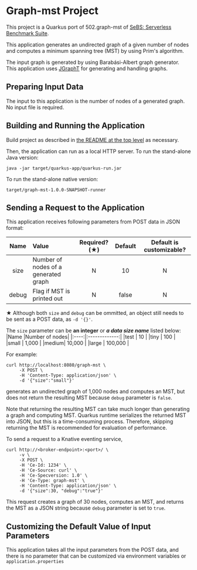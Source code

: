# Graph-mst Project

This project is a Quarkus port of 502.graph-mst of
[SeBS: Serverless Benchmark Suite](https://github.com/spcl/serverless-benchmarks).

This application generates an undirected graph of a given number of nodes and
computes a minimum spanning tree (MST) by using Prim's algorithm.

The input graph is generated by using Barab&aacute;si-Albert graph generator.
This application uses [JGraphT](https://jgrapht.org/) for generating and handling graphs.


## Preparing Input Data

The input to this application is the number of nodes of a generated graph.
No input file is required.


## Building and Running the Application

Build project as described in [the README at the top level](../../README.md) as necessary.

Then, the application can run as a local HTTP server.
To run the stand-alone Java version:
```shell
java -jar target/quarkus-app/quarkus-run.jar
```
To run the stand-alone native version:
```shell
target/graph-mst-1.0.0-SNAPSHOT-runner
```


## Sending a Request to the Application

This application receives following parameters from POST data in JSON format:

|Name         |Value                 |Required?(&starf;)|Default|Default is customizable?|
|:-----------:|:------------------------------------|:-:|:-----:|:----------------------:|
|size         |Number of nodes of a generated graph | N |    10 | N |
|debug        |Flag if MST is printed out           | N | false | N |

&starf; Although both `size` and `debug` can be ommitted, an object still needs to be sent
as a POST data, as `-d '{}'`.

The `size` parameter can be __an integer__ or __*a data size name*__ listed below:
|Name  |Number of nodes|
|:----:|:-------------:|
|test  |            10 |
|tiny  |           100 |
|small |         1,000 |
|medium|        10,000 |
|large |       100,000 |


For example:
```shell
curl http://localhost:8080/graph-mst \
     -X POST \
     -H 'Content-Type: application/json' \
     -d '{"size":"small"}'
```
generates an undirected graph of 1,000 nodes and computes an MST, but does not return
the resulting MST because `debug` parameter is `false`.

Note that returning the resulting MST can take much longer than generating a graph and
computing MST.  Quarkus runtime serializes the returned MST into JSON, but this is
a time-consuming process.
Therefore, skipping returning the MST is recommended for evaluation of performance.

To send a request to a Knative eventing service,
```shell
curl http://<broker-endpoint>:<port>/ \
     -v \
     -X POST \
     -H 'Ce-Id: 1234' \
     -H 'Ce-Source: curl' \
     -H 'Ce-Specversion: 1.0' \
     -H 'Ce-Type: graph-mst' \
     -H 'Content-Type: application/json' \
     -d '{"size":30, "debug":"true"}'
```
This request creates a graph of 30 nodes, computes an MST, and returns the MST
as a JSON string because `debug` parameter is set to `true`.


## Customizing the Default Value of Input Parameters

This application takes all the input parameters from the POST data, and there is no parameter
that can be customized via environment variables or `application.properties`

